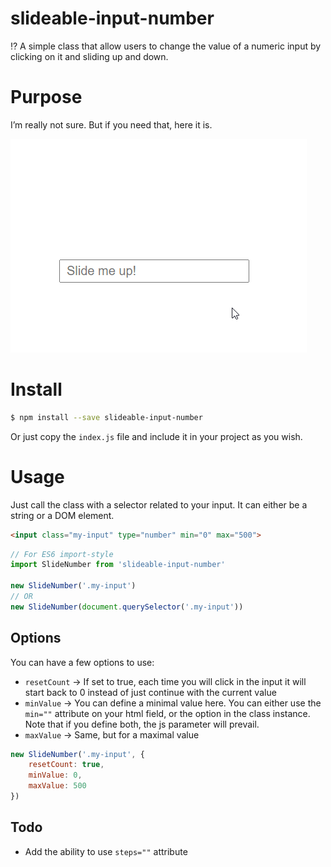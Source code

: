 # slideable-input-number
⁉ A simple class that allow users to change the value of a numeric input by clicking on it and sliding up and down.

# Purpose

I’m really not sure. But if you need that, here it is.

![Example](example.gif)

# Install

```bash
$ npm install --save slideable-input-number
```

Or just copy the `index.js` file and include it in your project as you wish.

# Usage

Just call the class with a selector related to your input. It can either be a string or a DOM element.

```html
<input class="my-input" type="number" min="0" max="500">
```

```javascript
// For ES6 import-style
import SlideNumber from 'slideable-input-number'

new SlideNumber('.my-input')
// OR
new SlideNumber(document.querySelector('.my-input'))
```

## Options

You can have a few options to use:

* `resetCount` → If set to true, each time you will click in the input it will start back to 0 instead of just continue with the current value
* `minValue` → You can define a minimal value here. You can either use the `min=""` attribute on your html field, or the option in the class instance. Note that if you define both, the js parameter will prevail.
* `maxValue` → Same, but for a maximal value

```javascript
new SlideNumber('.my-input', {
	resetCount: true,
	minValue: 0,
	maxValue: 500
})
```

## Todo

* Add the ability to use `steps=""` attribute
